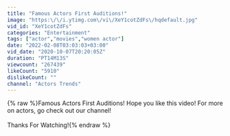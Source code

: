 ```yaml
---
title: "Famous Actors First Auditions!"
image: "https:\/\/i.ytimg.com\/vi\/XeY1cotZdFs\/hqdefault.jpg"
vid_id: "XeY1cotZdFs"
categories: "Entertainment"
tags: ["actor","movies","women actor"]
date: "2022-02-08T03:03:03+03:00"
vid_date: "2020-10-07T20:20:05Z"
duration: "PT14M13S"
viewcount: "267439"
likeCount: "5910"
dislikeCount: ""
channel: "Actors Trends"
---
```

{% raw %}Famous Actors First Auditions! Hope you like this video! For more on actors, go check out our channel!<br /><br />Thanks For Watching!{% endraw %}
